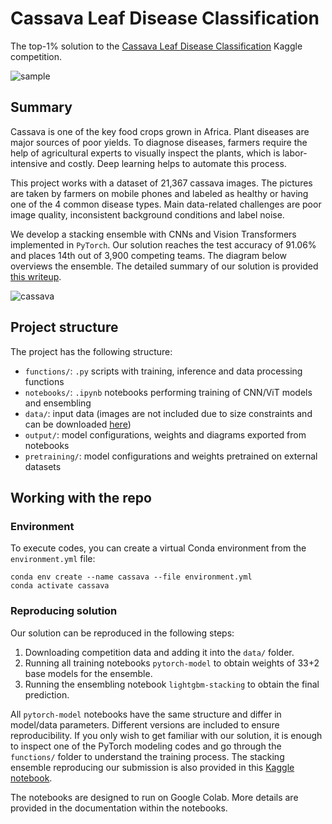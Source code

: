 # Cassava Leaf Disease Classification

The top-1% solution to the [Cassava Leaf Disease Classification](https://www.kaggle.com/c/cassava-leaf-disease-classification) Kaggle competition.

![sample](https://i.postimg.cc/jdtWjXyF/cassava-sample.png)


## Summary

Cassava is one of the key food crops grown in Africa. Plant diseases are major sources of poor yields. To diagnose diseases, farmers require the help of agricultural experts to visually inspect the plants, which is labor-intensive and costly. Deep learning helps to automate this process.

This project works with a dataset of 21,367 cassava images. The pictures are taken by farmers on mobile phones and labeled as healthy or having one of the 4 common disease types. Main data-related challenges are poor image quality, inconsistent background conditions and label noise.

We develop a stacking ensemble with CNNs and Vision Transformers implemented in `PyTorch`. Our solution reaches the test accuracy of 91.06% and places 14th out of 3,900 competing teams. The diagram below overviews the ensemble. The detailed summary of our solution is provided [this writeup](https://www.kaggle.com/c/cassava-leaf-disease-classification/discussion/220751).

![cassava](https://i.postimg.cc/d1dcZ6Zv/cassava.png)


## Project structure

The project has the following structure:
- `functions/`: `.py` scripts with training, inference and data processing functions
- `notebooks/`: `.ipynb` notebooks performing training of CNN/ViT models and ensembling
- `data/`: input data (images are not included due to size constraints and can be downloaded [here](https://www.kaggle.com/c/cassava-leaf-disease-classification))
- `output/`: model configurations, weights and diagrams exported from notebooks
- `pretraining/`: model configurations and weights pretrained on external datasets


## Working with the repo

### Environment

To execute codes, you can create a virtual Conda environment from the `environment.yml` file:
```
conda env create --name cassava --file environment.yml
conda activate cassava
```

### Reproducing solution

Our solution can be reproduced in the following steps:
1. Downloading competition data and adding it into the `data/` folder.
2. Running all training notebooks `pytorch-model` to obtain weights of 33+2 base models for the ensemble.
3. Running the ensembling notebook `lightgbm-stacking` to obtain the final prediction.

All `pytorch-model` notebooks have the same structure and differ in model/data parameters. Different versions are included to ensure reproducibility. If you only wish to get familiar with our solution, it is enough to inspect one of the PyTorch modeling codes and go through the `functions/` folder to understand the training process. The stacking ensemble reproducing our submission is also provided in this [Kaggle notebook](https://www.kaggle.com/kozodoi/14th-place-solution-stack-them-all).

The notebooks are designed to run on Google Colab. More details are provided in the documentation within the notebooks.
